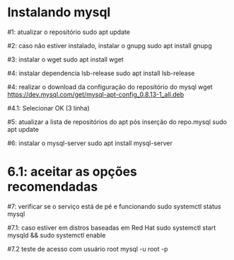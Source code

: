 # Instalando mysql

#1: atualizar o repositório 
sudo apt update 

#2: caso não estiver instalado, instalar o gnupg
sudo apt install gnupg

#3: instalar o wget
sudo apt install wget

#4: instalar dependencia lsb-release
sudo apt install lsb-release

#4: realizar o download da configuração do repositório do mysql
wget https://dev.mysql.com/get/mysql-apt-config_0.8.13-1_all.deb

#4.1: Selecionar OK (3 linha)

#5: atualizar a lista de repositórios do apt pós inserção do repo.mysql
sudo apt update

#6: instalar o mysql-server
sudo apt install mysql-server

# 6.1: aceitar as opções recomendadas

#7: verificar se o serviço está de pé e funcionando
sudo systemctl status mysql

#7.1: caso estiver em distros baseadas em Red Hat
sudo systemctl start mysqld && sudo systemctl enable 

#7.2 teste de acesso com usuário root
mysql -u root -p 

